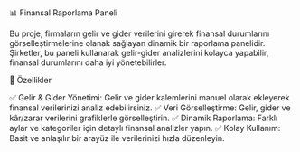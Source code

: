 📊 Finansal Raporlama Paneli

Bu proje, firmaların gelir ve gider verilerini girerek finansal durumlarını görselleştirmelerine olanak sağlayan dinamik bir raporlama panelidir. Şirketler, bu paneli kullanarak gelir-gider analizlerini kolayca yapabilir, finansal durumlarını daha iyi yönetebilirler.

🚀 Özellikler

✅ Gelir & Gider Yönetimi: Gelir ve gider kalemlerini manuel olarak ekleyerek finansal verilerinizi analiz edebilirsiniz.
✅ Veri Görselleştirme: Gelir, gider ve kâr/zarar verilerini grafiklerle görselleştirin.
✅ Dinamik Raporlama: Farklı aylar ve kategoriler için detaylı finansal analizler yapın.
✅ Kolay Kullanım: Basit ve anlaşılır bir arayüz ile verilerinizi hızla düzenleyin.
